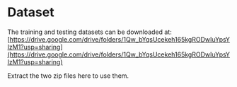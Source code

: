 # Dataset

The training and testing datasets can be downloaded at: [https://drive.google.com/drive/folders/1Qw_bYqsUcekeh165kgRODwIuYpsYIzM1?usp=sharing](https://drive.google.com/drive/folders/1Qw_bYqsUcekeh165kgRODwIuYpsYIzM1?usp=sharing)

Extract the two zip files here to use them.

